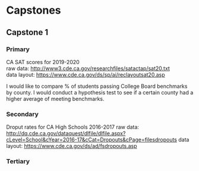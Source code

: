 # Capstones

## Capstone 1

### Primary
CA SAT scores for 2019-2020  
raw data: http://www3.cde.ca.gov/researchfiles/satactap/sat20.txt  
data layout: https://www.cde.ca.gov/ds/sp/ai/reclayoutsat20.asp

I would like to compare % of students passing College Board benchmarks by county. I would conduct a hypothesis test to see if a certain county had a higher average of meeting benchmarks.

### Secondary
Droput rates for CA High Schools 2016-2017
raw data: http://dq.cde.ca.gov/dataquest/dlfile/dlfile.aspx?cLevel=School&cYear=2016-17&cCat=Dropouts&cPage=filesdropouts
data layout: https://www.cde.ca.gov/ds/ad/fsdropouts.asp

### Tertiary
